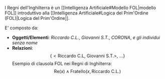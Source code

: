 I Regni dell'Inghilterra è un [[Intelligenza Artificiale#Modello FOL|modello FOL]] introduttivo alla [[Intelligenza Artificiale#Logica del Prim'Ordine (FOL)|Logica del Prim'Ordine]].

E' composto da:
- **Oggetti/Elementi**: *Riccardo C.L.*, *Giovanni S.T.*, *CORONA*, *e gli individui senza nome*
- **Relazioni**:
  $$\{<\text{Riccardo C.L, Giovanni S.T.>, ...}\} $$
Esempio di clausola FOL nei Regni di Inghilterra:
$$ \text{Re}(x)\land \text{Fratello}(x, \text{Riccardo C.L.})$$
